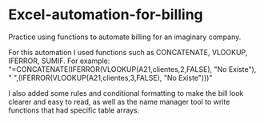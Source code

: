 # Excel-automation-for-billing
Practice using functions to automate billing for an imaginary company.

For this automation I used functions such as CONCATENATE, VLOOKUP, IFERROR, SUMIF. For example: "=CONCATENATE(IFERROR(VLOOKUP(A21,clientes,2,FALSE), "No Existe"), " ",(IFERROR(VLOOKUP(A21,clientes,3,FALSE), "No Existe")))" 

I also added some rules and conditional formatting to make the bill look clearer and easy to read, as well as the name manager tool to write functions that had specific table arrays.
